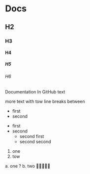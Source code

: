 # Docs
## H2
### H3
#### H4
##### H5
###### H6



Documentation In GitHub
text

more text with tow line breaks between

- first
- second

+ first
+ second
  + second first
  + second second


1. one
2. tow

a. one ?
b. two
💖🙏🧠🌼🧡

